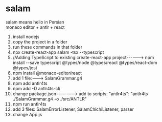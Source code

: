 # salam
salam means hello in Persian
<br>
monaco editor + antlr + react
<ol>
  <li>install nodejs</li>
  <li>copy the project in a folder</li>
<li>run these commands in that folder</li>
<li>npx create-react-app salam -tsx --typescript</li>
<li>//Adding TypeScript to existing create-react-app project------>  npm install --save typescript @types/node @types/react @types/react-dom @types/jest</li>
<li>npm install @monaco-editor/react</li>
<li>add 1 file:---> SalamGrammar.g4</li>
<li>npm add antlr4ts</li>
<li>npm add -D antlr4ts-cli</li>
  <li>change package.json--------> add to scripts: "antlr4ts": "antlr4ts ./SalamGrammar.g4 -o ./src/ANTLR"</li>
<li>npm run antlr4ts</li>
  <li>add 3 files: SalamErrorListener, SalamChichiListener, parser</li>
  <li>change App.js</li>
</ol>
